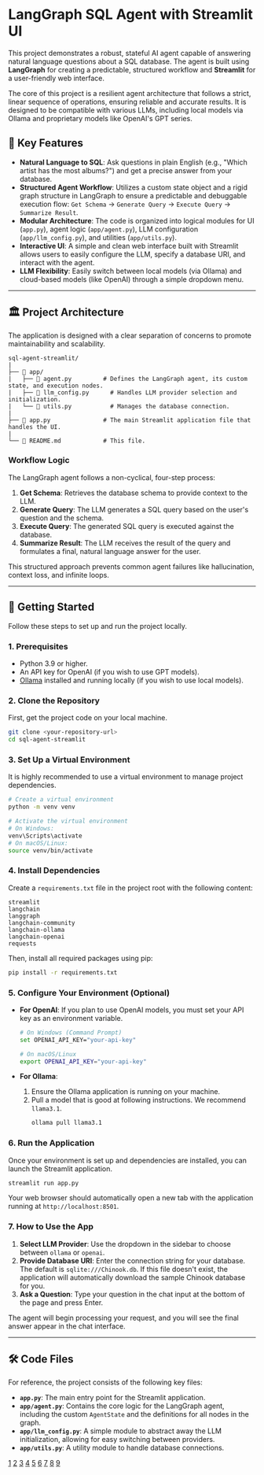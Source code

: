 
# LangGraph SQL Agent with Streamlit UI

This project demonstrates a robust, stateful AI agent capable of answering natural language questions about a SQL database. The agent is built using **LangGraph** for creating a predictable, structured workflow and **Streamlit** for a user-friendly web interface.

The core of this project is a resilient agent architecture that follows a strict, linear sequence of operations, ensuring reliable and accurate results. It is designed to be compatible with various LLMs, including local models via Ollama and proprietary models like OpenAI's GPT series.

## 🌟 Key Features

*   **Natural Language to SQL**: Ask questions in plain English (e.g., "Which artist has the most albums?") and get a precise answer from your database.
*   **Structured Agent Workflow**: Utilizes a custom state object and a rigid graph structure in LangGraph to ensure a predictable and debuggable execution flow: `Get Schema` -> `Generate Query` -> `Execute Query` -> `Summarize Result`.
*   **Modular Architecture**: The code is organized into logical modules for UI (`app.py`), agent logic (`app/agent.py`), LLM configuration (`app/llm_config.py`), and utilities (`app/utils.py`).
*   **Interactive UI**: A simple and clean web interface built with Streamlit allows users to easily configure the LLM, specify a database URI, and interact with the agent.
*   **LLM Flexibility**: Easily switch between local models (via Ollama) and cloud-based models (like OpenAI) through a simple dropdown menu.

***

## 🏛️ Project Architecture

The application is designed with a clear separation of concerns to promote maintainability and scalability.

```
sql-agent-streamlit/
|
├── 📂 app/
|   ├── 📄 agent.py         # Defines the LangGraph agent, its custom state, and execution nodes.
|   ├── 📄 llm_config.py      # Handles LLM provider selection and initialization.
|   └── 📄 utils.py           # Manages the database connection.
|
├── 📄 app.py               # The main Streamlit application file that handles the UI.
|
└── 📄 README.md            # This file.
```

### Workflow Logic

The LangGraph agent follows a non-cyclical, four-step process:
1.  **Get Schema**: Retrieves the database schema to provide context to the LLM.
2.  **Generate Query**: The LLM generates a SQL query based on the user's question and the schema.
3.  **Execute Query**: The generated SQL query is executed against the database.
4.  **Summarize Result**: The LLM receives the result of the query and formulates a final, natural language answer for the user.

This structured approach prevents common agent failures like hallucination, context loss, and infinite loops.

***

## 🚀 Getting Started

Follow these steps to set up and run the project locally.

### 1. Prerequisites

*   Python 3.9 or higher.
*   An API key for OpenAI (if you wish to use GPT models).
*   [Ollama](https://ollama.com/) installed and running locally (if you wish to use local models).

### 2. Clone the Repository

First, get the project code on your local machine.
```bash
git clone <your-repository-url>
cd sql-agent-streamlit
```

### 3. Set Up a Virtual Environment

It is highly recommended to use a virtual environment to manage project dependencies.

```bash
# Create a virtual environment
python -m venv venv

# Activate the virtual environment
# On Windows:
venv\Scripts\activate
# On macOS/Linux:
source venv/bin/activate
```

### 4. Install Dependencies

Create a `requirements.txt` file in the project root with the following content:

```text
streamlit
langchain
langgraph
langchain-community
langchain-ollama
langchain-openai
requests
```

Then, install all required packages using pip:

```bash
pip install -r requirements.txt
```

### 5. Configure Your Environment (Optional)

*   **For OpenAI**: If you plan to use OpenAI models, you must set your API key as an environment variable.
    ```bash
    # On Windows (Command Prompt)
    set OPENAI_API_KEY="your-api-key"

    # On macOS/Linux
    export OPENAI_API_KEY="your-api-key"
    ```

*   **For Ollama**:
    1.  Ensure the Ollama application is running on your machine.
    2.  Pull a model that is good at following instructions. We recommend `llama3.1`.
        ```bash
        ollama pull llama3.1
        ```

### 6. Run the Application

Once your environment is set up and dependencies are installed, you can launch the Streamlit application.

```bash
streamlit run app.py
```

Your web browser should automatically open a new tab with the application running at `http://localhost:8501`.

### 7. How to Use the App

1.  **Select LLM Provider**: Use the dropdown in the sidebar to choose between `ollama` or `openai`.
2.  **Provide Database URI**: Enter the connection string for your database. The default is `sqlite:///Chinook.db`. If this file doesn't exist, the application will automatically download the sample Chinook database for you.
3.  **Ask a Question**: Type your question in the chat input at the bottom of the page and press Enter.

The agent will begin processing your request, and you will see the final answer appear in the chat interface.

***
## 🛠️ Code Files

For reference, the project consists of the following key files:

*   **`app.py`**: The main entry point for the Streamlit application.
*   **`app/agent.py`**: Contains the core logic for the LangGraph agent, including the custom `AgentState` and the definitions for all nodes in the graph.
*   **`app/llm_config.py`**: A simple module to abstract away the LLM initialization, allowing for easy switching between providers.
*   **`app/utils.py`**: A utility module to handle database connections.

[1](https://langchain-ai.github.io/langgraph/tutorials/sql/sql-agent/)
[2](https://github.com/langchain-ai/langgraph)
[3](https://github.com/wassim249/fastapi-langgraph-agent-production-ready-template)
[4](https://langchain-ai.github.io/langgraph/examples/)
[5](https://python.langchain.com/docs/tutorials/sql_qa/)
[6](https://www.reddit.com/r/LangChain/comments/1kr7c3a/built_a_natural_language_sql_agent_with_langgraph/)
[7](https://www.ibm.com/think/tutorials/build-sql-agent-langgraph-mistral-medium-3-watsonx-ai)
[8](https://www.projectpro.io/article/langgraph-projects-and-examples/1124)
[9](https://www.youtube.com/watch?v=mNxAM1ETBvs)